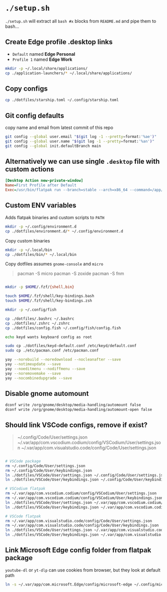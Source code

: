 # `./setup.sh`

`./setup.sh` will extract all `bash #x` blocks from `README.md` and pipe them to bash...

## Create Edge profile .desktop links

- `Default` named **Edge Personal**
- `Profile 1` named **Edge Work**

```bash #x
mkdir -p ~/.local/share/applications/
cp ./application-launchers/* ~/.local/share/applications/
```

## Copy configs

```bash #x
cp ./dotfiles/starship.toml ~/.config/starship.toml
```

## Git config defaults 

copy name and email from latest commit of this repo

```bash #x
git config --global user.email "$(git log -1 --pretty=format:'%ae')"
git config --global user.name "$(git log -1 --pretty=format:'%an')"
git config --global init.defaultBranch main
```

## Alternatively we can use single `.desktop` file  with custom actions
```ini
[Desktop Action new-private-window]
Name=First Profile after Default
Exec=/usr/bin/flatpak run --branch=stable --arch=x86_64 --command=/app/bin/edge com.microsoft.Edge --profile-directory="CUSTOM PROFILE DIR
```
## Custom ENV variables

Adds flatpak binaries and custom scripts to `PATH`

```bash #x
mkdir -p ~/.config/environment.d
cp ./dotfiles/environment.d/* ~/.config/environment.d
```

Copy custom binaries 

```bash #x
mkdir -p ~/.local/bin
cp ./dotfiles/bin/* ~/.local/bin
```

Copy dotfiles assumes `gnome-console` and `micro`

>   pacman -S micro 
>   pacman -S zoxide
>   pacman -S fnm


```bash #x

mkdir -p $HOME/.fzf/{shell,bin}

touch $HOME/.fzf/shell/key-bindings.bash
touch $HOME/.fzf/shell/key-bindings.zsh

mkdir -p ~/.config/fish

cp ./dotfiles/.bashrc ~/.bashrc
cp ./dotfiles/.zshrc ~/.zshrc
cp ./dotfiles/config.fish ~/.config/fish/config.fish

echo keyd wants keyboard config as root

sudo cp ./dotfiles/keyd-default.conf /etc/keyd/default.conf
sudo cp ./etc/pacman.conf /etc/pacman.conf

yay --norebuild --noredownload --nocleanafter --save
yay --notimeupdate --save
yay --noeditmenu --nodiffmenu --save
yay --noremovemake --save
yay --nocombinedupgrade --save

```


## Disable gnome automount

```bash #x
dconf write /org/gnome/desktop/media-handling/automount false
dconf write /org/gnome/desktop/media-handling/automount-open false
```

## Should link VSCode configs, remove if exist?

> ~/.config/Code/User/settings.json
> ~/.var/app/com.vscodium.codium/config/VSCodium/User/settings.json
> ~/.var/app/com.visualstudio.code/config/Code/User/settings.json

```bash

# VSCode package 
rm ~/.config/Code/User/settings.json
rm ~/.config/Code/User/keybindings.json
ln ./dotfiles/VSCode/User/settings.json ~/.config/Code/User/settings.json
ln ./dotfiles/VSCode/User/keybindings.json ~/.config/Code/User/keybindings.json

# VSCodium flatpak 
rm ~/.var/app/com.vscodium.codium/config/VSCodium/User/settings.json
rm ~/.var/app/com.vscodium.codium/config/VSCodium/User/keybindings.json
ln ./dotfiles/VSCode/User/settings.json ~/.var/app/com.vscodium.codium/config/VSCodium/User/settings.json
ln ./dotfiles/VSCode/User/keybindings.json ~/.var/app/com.vscodium.codium/config/VSCodium/User/keybindings.json

# VSCode flatpak 
rm ~/.var/app/com.visualstudio.code/config/Code/User/settings.json
rm ~/.var/app/com.visualstudio.code/config/Code/User/keybindings.json
ln ./dotfiles/VSCode/User/settings.json ~/.var/app/com.visualstudio.code/config/Code/User/settings.json
ln ./dotfiles/VSCode/User/keybindings.json ~/.var/app/com.visualstudio.code/config/Code/User/keybindings.json

```


## Link Microsoft Edge config folder from flatpak package

`youtube-dl` or `yt-dlp` can use cookies from browser, but they look at default path

```bash
ln -s ~/.var/app/com.microsoft.Edge/config/microsoft-edge ~/.config/microsoft-edge
```

